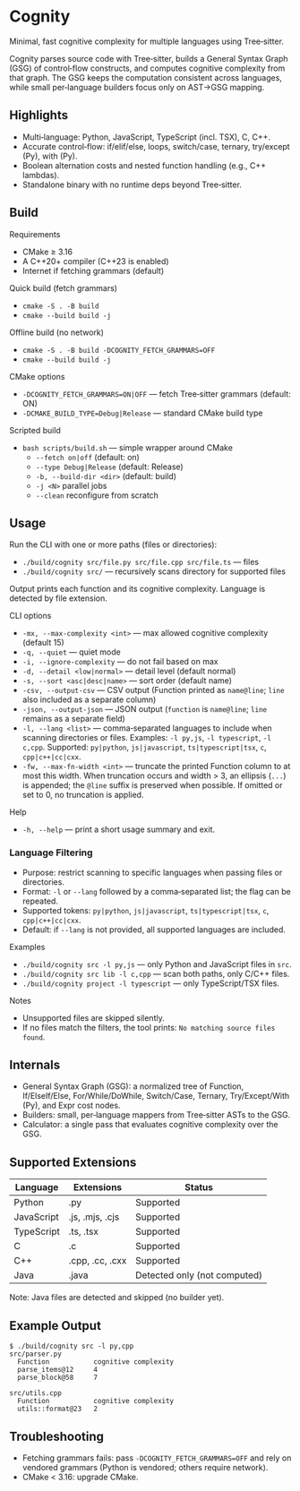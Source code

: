# Cognity

Minimal, fast cognitive complexity for multiple languages using Tree‑sitter.

Cognity parses source code with Tree‑sitter, builds a General Syntax Graph (GSG) of control‑flow constructs, and computes cognitive complexity from that graph. The GSG keeps the computation consistent across languages, while small per‑language builders focus only on AST→GSG mapping.

## Highlights
- Multi‑language: Python, JavaScript, TypeScript (incl. TSX), C, C++.
- Accurate control‑flow: if/elif/else, loops, switch/case, ternary, try/except (Py), with (Py).
- Boolean alternation costs and nested function handling (e.g., C++ lambdas).
- Standalone binary with no runtime deps beyond Tree‑sitter.

## Build

Requirements
- CMake ≥ 3.16
- A C++20+ compiler (C++23 is enabled)
- Internet if fetching grammars (default)

Quick build (fetch grammars)
- `cmake -S . -B build`
- `cmake --build build -j`

Offline build (no network)
- `cmake -S . -B build -DCOGNITY_FETCH_GRAMMARS=OFF`
- `cmake --build build -j`

CMake options
- `-DCOGNITY_FETCH_GRAMMARS=ON|OFF` — fetch Tree‑sitter grammars (default: ON)
- `-DCMAKE_BUILD_TYPE=Debug|Release` — standard CMake build type

Scripted build
- `bash scripts/build.sh` — simple wrapper around CMake
  - `--fetch on|off` (default: on)
  - `--type Debug|Release` (default: Release)
  - `-b, --build-dir <dir>` (default: build)
  - `-j <N>` parallel jobs
  - `--clean` reconfigure from scratch

## Usage

Run the CLI with one or more paths (files or directories):
- `./build/cognity src/file.py src/file.cpp src/file.ts` — files
- `./build/cognity src/` — recursively scans directory for supported files

Output prints each function and its cognitive complexity. Language is detected by file extension.

CLI options
- `-mx, --max-complexity <int>` — max allowed cognitive complexity (default 15)
- `-q, --quiet` — quiet mode
- `-i, --ignore-complexity` — do not fail based on max
- `-d, --detail <low|normal>` — detail level (default normal)
- `-s, --sort <asc|desc|name>` — sort order (default name)
- `-csv, --output-csv` — CSV output (Function printed as `name@line`; `line` also included as a separate column)
- `-json, --output-json` — JSON output (`function` is `name@line`; `line` remains as a separate field)
- `-l, --lang <list>` — comma‑separated languages to include when scanning directories or files. Examples: `-l py,js`, `-l typescript`, `-l c,cpp`. Supported: `py|python`, `js|javascript`, `ts|typescript|tsx`, `c`, `cpp|c++|cc|cxx`.
- `-fw, --max-fn-width <int>` — truncate the printed Function column to at most this width. When truncation occurs and width > 3, an ellipsis (`...`) is appended; the `@line` suffix is preserved when possible. If omitted or set to 0, no truncation is applied.

Help
- `-h, --help` — print a short usage summary and exit.

### Language Filtering
- Purpose: restrict scanning to specific languages when passing files or directories.
- Format: `-l` or `--lang` followed by a comma‑separated list; the flag can be repeated.
- Supported tokens: `py|python`, `js|javascript`, `ts|typescript|tsx`, `c`, `cpp|c++|cc|cxx`.
- Default: if `--lang` is not provided, all supported languages are included.

Examples
- `./build/cognity src -l py,js` — only Python and JavaScript files in `src`.
- `./build/cognity src lib -l c,cpp` — scan both paths, only C/C++ files.
- `./build/cognity project -l typescript` — only TypeScript/TSX files.

Notes
- Unsupported files are skipped silently.
- If no files match the filters, the tool prints: `No matching source files found`.

## Internals
- General Syntax Graph (GSG): a normalized tree of Function, If/ElseIf/Else, For/While/DoWhile, Switch/Case, Ternary, Try/Except/With (Py), and Expr cost nodes.
- Builders: small, per‑language mappers from Tree‑sitter ASTs to the GSG.
- Calculator: a single pass that evaluates cognitive complexity over the GSG.

## Supported Extensions

| Language    | Extensions                 | Status       |
|-------------|----------------------------|--------------|
| Python      | .py                        | Supported    |
| JavaScript  | .js, .mjs, .cjs            | Supported    |
| TypeScript  | .ts, .tsx                  | Supported    |
| C           | .c                         | Supported    |
| C++         | .cpp, .cc, .cxx            | Supported    |
| Java        | .java                      | Detected only (not computed) |

Note: Java files are detected and skipped (no builder yet).

## Example Output

```
$ ./build/cognity src -l py,cpp
src/parser.py
  Function           cognitive complexity
  parse_items@12     4
  parse_block@58     7

src/utils.cpp
  Function           cognitive complexity
  utils::format@23   2
```

## Troubleshooting
- Fetching grammars fails: pass `-DCOGNITY_FETCH_GRAMMARS=OFF` and rely on vendored grammars (Python is vendored; others require network).
- CMake < 3.16: upgrade CMake.
